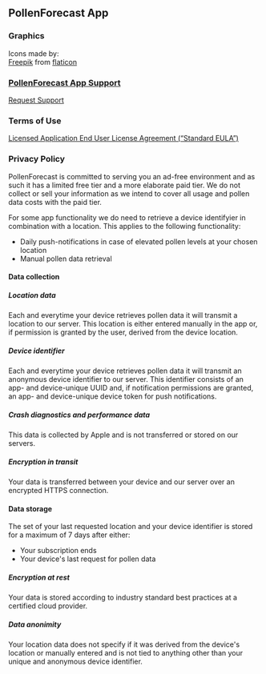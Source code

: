 ## PollenForecast App

### Graphics
<div>Icons made by: <br> <a href="https://www.flaticon.com/authors/freepik" title="Freepik">Freepik</a> from <a href="https://www.flaticon.com/" title="Flaticon">flaticon</a> <br> <a href="https://www.rutgervanbrouwershaven.com" title="Rutger van Brouwershaven" </a> </div>


### PollenForecast App Support

[Request Support](https://forms.gle/1gniuYu3PuSz8CM2A)


### Terms of Use
[Licensed Application End User License Agreement (“Standard EULA”)](https://www.apple.com/legal/internet-services/itunes/dev/stdeula/)

### Privacy Policy
PollenForecast is committed to serving you an ad-free environment and as such it has a limited free tier and a more elaborate paid tier. We do not collect or sell your information as we intend to cover all usage and pollen data costs with the paid tier.

For some app functionality we do need to retrieve a device identifyier in combination with a location. This applies to the following functionality:
- Daily push-notifications in case of elevated pollen levels at your chosen location
- Manual pollen data retrieval

#### Data collection 
##### Location data
Each and everytime your device retrieves pollen data it will transmit a location to our server. This location is either entered manually in the app or, if permission is granted by the user, derived from the device location.

##### Device identifier
Each and everytime your device retrieves pollen data it will transmit an anonymous device identifier to our server. This identifier consists of an app- and device-unique UUID and, if notification permissions are granted, an app- and device-unique device token for push notifications.

##### Crash diagnostics and performance data
This data is collected by Apple and is not transferred or stored on our servers. 

##### Encryption in transit
Your data is transferred between your device and our server over an encrypted HTTPS connection.

#### Data storage
The set of your last requested location and your device identifier is stored for a maximum of 7 days after either:
- Your subscription ends
- Your device's last request for pollen data

##### Encryption at rest
Your data is stored according to industry standard best practices at a certified cloud provider. 

##### Data anonimity
Your location data does not specify if it was derived from the device's location or manually entered and is not tied to anything other than your unique and anonymous device identifier. 
